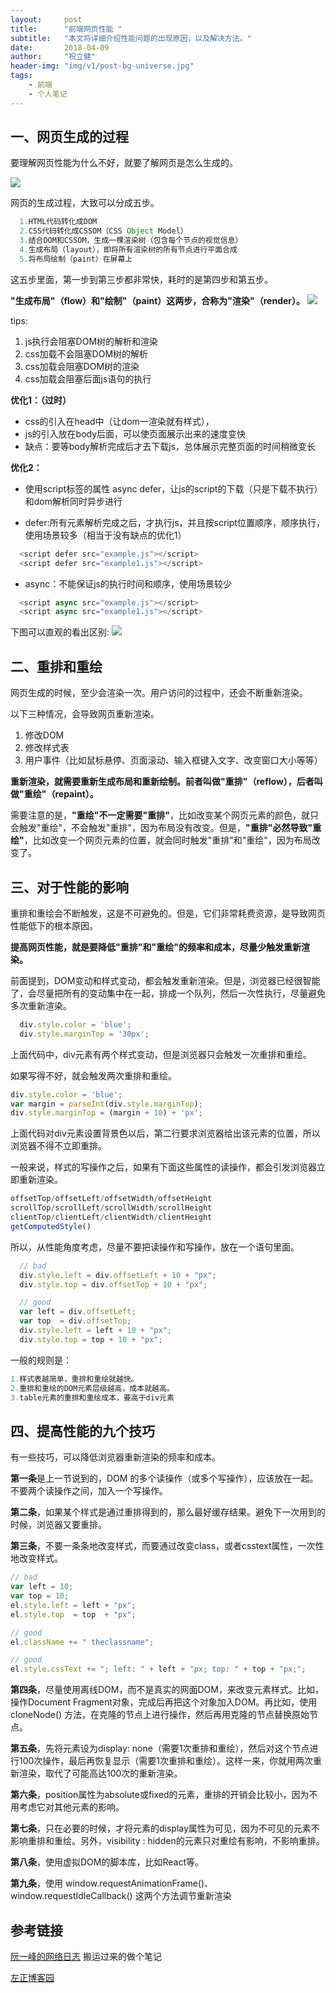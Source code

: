 ```yaml
---
layout:     post
title:      "前端网页性能 "
subtitle:   "本文将详细介绍性能问题的出现原因，以及解决方法。"
date:       2018-04-09
author:     "祝立健"
header-img: "img/v1/post-bg-universe.jpg"
tags:
    - 前端
    - 个人笔记
---
```



## 一、网页生成的过程

  要理解网页性能为什么不好，就要了解网页是怎么生成的。

  ![](https://galabug.github.io/img/v1/20180409/1.png)

  网页的生成过程，大致可以分成五步。
  ```js
    1.HTML代码转化成DOM
    2.CSS代码转化成CSSOM（CSS Object Model）
    3.结合DOM和CSSOM，生成一棵渲染树（包含每个节点的视觉信息）
    4.生成布局（layout），即将所有渲染树的所有节点进行平面合成
    5.将布局绘制（paint）在屏幕上
  ```
  这五步里面，第一步到第三步都非常快，耗时的是第四步和第五步。

  **"生成布局"（flow）和"绘制"（paint）这两步，合称为"渲染"（render）。**
  ![](https://galabug.github.io/img/v1/20180409/2.png)


  tips:
  1. js执行会阻塞DOM树的解析和渲染
  2. css加载不会阻塞DOM树的解析 
  3. css加载会阻塞DOM树的渲染 
  4. css加载会阻塞后面js语句的执行
  
  **优化1：（过时）**
  - css的引入在head中（让dom一渲染就有样式），
  - js的引入放在body后面，可以使页面展示出来的速度变快
  - 缺点：要等body解析完成后才去下载js，总体展示完整页面的时间稍微变长

  **优化2：**
  - 使用script标签的属性 async defer，让js的script的下载（只是下载不执行）和dom解析同时异步进行

  - defer:所有元素解析完成之后，才执行js，并且按script位置顺序，顺序执行，使用场景较多（相当于没有缺点的优化1）
  ```js
    <script defer src="example.js"></script>
    <script defer src="example1.js"></script>
  ```
  - async：不能保证js的执行时间和顺序，使用场景较少
  ```js
    <script async src="example.js"></script>
    <script async src="example1.js"></script>
  ```
  下图可以直观的看出区别:
    ![](https://galabug.github.io/img/v1/20180409/3.png)

## 二、重排和重绘

  网页生成的时候，至少会渲染一次。用户访问的过程中，还会不断重新渲染。

  以下三种情况，会导致网页重新渲染。

  1. 修改DOM
  2. 修改样式表
  3. 用户事件（比如鼠标悬停、页面滚动、输入框键入文字、改变窗口大小等等）
  
  **重新渲染，就需要重新生成布局和重新绘制。前者叫做"重排"（reflow），后者叫做"重绘"（repaint）。**

  需要注意的是，**"重绘"不一定需要"重排"**，比如改变某个网页元素的颜色，就只会触发"重绘"，不会触发"重排"，因为布局没有改变。但是，**"重排"必然导致"重绘"**，比如改变一个网页元素的位置，就会同时触发"重排"和"重绘"，因为布局改变了。

## 三、对于性能的影响

  重排和重绘会不断触发，这是不可避免的。但是，它们非常耗费资源，是导致网页性能低下的根本原因。

  **提高网页性能，就是要降低"重排"和"重绘"的频率和成本，尽量少触发重新渲染。**

  前面提到，DOM变动和样式变动，都会触发重新渲染。但是，浏览器已经很智能了，会尽量把所有的变动集中在一起，排成一个队列，然后一次性执行，尽量避免多次重新渲染。

  ```js
    div.style.color = 'blue';
    div.style.marginTop = '30px';
  ```
  
  上面代码中，div元素有两个样式变动，但是浏览器只会触发一次重排和重绘。

  如果写得不好，就会触发两次重排和重绘。

  ```js
  div.style.color = 'blue';
  var margin = parseInt(div.style.marginTop);
  div.style.marginTop = (margin + 10) + 'px';
  ```
  上面代码对div元素设置背景色以后，第二行要求浏览器给出该元素的位置，所以浏览器不得不立即重排。

  一般来说，样式的写操作之后，如果有下面这些属性的读操作，都会引发浏览器立即重新渲染。
  ```js
  offsetTop/offsetLeft/offsetWidth/offsetHeight
  scrollTop/scrollLeft/scrollWidth/scrollHeight
  clientTop/clientLeft/clientWidth/clientHeight
  getComputedStyle()
  ```
  所以，从性能角度考虑，尽量不要把读操作和写操作，放在一个语句里面。

```js
  // bad
  div.style.left = div.offsetLeft + 10 + "px";
  div.style.top = div.offsetTop + 10 + "px";

  // good
  var left = div.offsetLeft;
  var top  = div.offsetTop;
  div.style.left = left + 10 + "px";
  div.style.top = top + 10 + "px";
  ```
  一般的规则是：
  ```js
  1.样式表越简单，重排和重绘就越快。
  2.重排和重绘的DOM元素层级越高，成本就越高。
  3.table元素的重排和重绘成本，要高于div元素
  ```
## 四、提高性能的九个技巧
  有一些技巧，可以降低浏览器重新渲染的频率和成本。

  **第一条**是上一节说到的，DOM 的多个读操作（或多个写操作），应该放在一起。不要两个读操作之间，加入一个写操作。

  **第二条**，如果某个样式是通过重排得到的，那么最好缓存结果。避免下一次用到的时候，浏览器又要重排。

  **第三条**，不要一条条地改变样式，而要通过改变class，或者csstext属性，一次性地改变样式。

  ```js
  // bad
  var left = 10;
  var top = 10;
  el.style.left = left + "px";
  el.style.top  = top  + "px";

  // good 
  el.className += " theclassname";

  // good
  el.style.cssText += "; left: " + left + "px; top: " + top + "px;";
  ```
  **第四条**，尽量使用离线DOM，而不是真实的网面DOM，来改变元素样式。比如，操作Document Fragment对象，完成后再把这个对象加入DOM。再比如，使用 cloneNode() 方法，在克隆的节点上进行操作，然后再用克隆的节点替换原始节点。

  **第五条**，先将元素设为display: none（需要1次重排和重绘），然后对这个节点进行100次操作，最后再恢复显示（需要1次重排和重绘）。这样一来，你就用两次重新渲染，取代了可能高达100次的重新渲染。

  **第六条**，position属性为absolute或fixed的元素，重排的开销会比较小，因为不用考虑它对其他元素的影响。

  **第七条**，只在必要的时候，才将元素的display属性为可见，因为不可见的元素不影响重排和重绘。另外，visibility : hidden的元素只对重绘有影响，不影响重排。

  **第八条**，使用虚拟DOM的脚本库，比如React等。

  **第九条**，使用 window.requestAnimationFrame()、window.requestIdleCallback() 这两个方法调节重新渲染

## 参考链接

  [阮一峰的网络日志](http://www.ruanyifeng.com/blog/2015/09/web-page-performance-in-depth.html)
  搬运过来的做个笔记
  
  [左正博客园](https://www.cnblogs.com/soundcode/p/5767812.html)